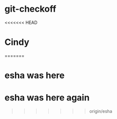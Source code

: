 # git-checkoff

<<<<<<< HEAD
# Cindy
=======
# esha was here

# esha was here again
>>>>>>> origin/esha
